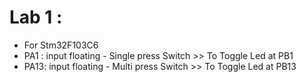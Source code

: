 # Lab 1 : 
- For Stm32F103C6
- PA1 : input floating - Single press Switch  >> To Toggle Led at PB1
- PA13: input floating - Multi press Switch   >> To Toggle Led at PB13

